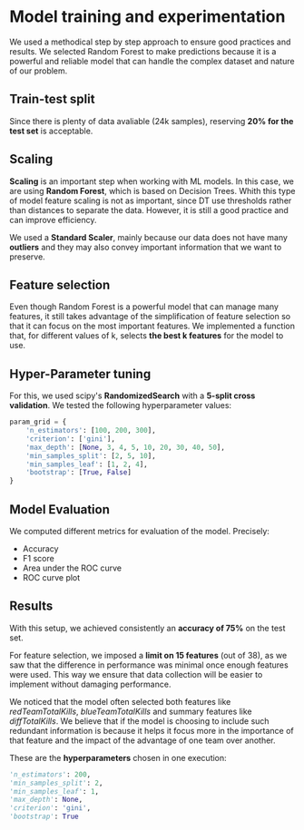 # Model training and experimentation

We used a methodical step by step approach to ensure good practices and results.
We selected Random Forest to make predictions because it is a powerful and reliable model that can handle the complex dataset and nature of our problem.

## Train-test split

Since there is plenty of data avaliable (24k samples), reserving **20% for the test set** is acceptable.

## Scaling

**Scaling** is an important step when working with ML models. In this case, we are using **Random Forest**, which is based on Decision Trees. Whith this type of model feature scaling is not as important, since DT use thresholds rather than distances to separate the data. However, it is still a good practice and can improve efficiency.

We used a **Standard Scaler**, mainly because our data does not have many **outliers** and they may also convey important information that we want to preserve.

## Feature selection

Even though Random Forest is a powerful model that can manage many features, it still takes advantage of the simplification of feature selection so that it can focus on the most important features. We implemented a function that, for different values of k, selects **the best k features** for the model to use.

## Hyper-Parameter tuning

For this, we used scipy's **RandomizedSearch** with a **5-split cross validation**. We tested the following hyperparameter values:

```python
param_grid = {
    'n_estimators': [100, 200, 300],
    'criterion': ['gini'],
    'max_depth': [None, 3, 4, 5, 10, 20, 30, 40, 50],
    'min_samples_split': [2, 5, 10],
    'min_samples_leaf': [1, 2, 4],
    'bootstrap': [True, False]
}
```

## Model Evaluation

We computed different metrics for evaluation of the model. Precisely:

- Accuracy
- F1 score
- Area under the ROC curve
- ROC curve plot

## Results

With this setup, we achieved consistently an **accuracy of 75%** on the test set.

For feature selection, we imposed a **limit on 15 features** (out of 38), as we saw that the difference in performance was minimal once enough features were used. This way we ensure that data collection will be easier to implement without damaging performance.

We noticed that the model often selected both features like *redTeamTotalKills*, *blueTeamTotalKills* and summary features like *diffTotalKills*. We believe that if the model is choosing to include such redundant information is because it helps it focus more in the importance of that feature and the impact of the advantage of one team over another.

These are the **hyperparameters** chosen in one execution:

```Python
'n_estimators': 200,
'min_samples_split': 2,
'min_samples_leaf': 1,
'max_depth': None,
'criterion': 'gini',
'bootstrap': True
```